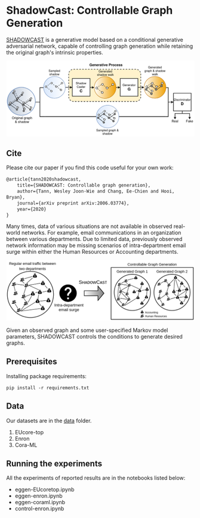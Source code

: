 # ShadowCast: Controllable Graph Generation 

[SHADOWCAST](https://arxiv.org/abs/2006.03774) is a generative model based on a conditional generative adversarial network, capable of controlling graph generation while retaining the original graph's intrinsic properties. 

![shadowcast_architecture](/image/ShadowCast_architecture.png)


## Cite

Please cite our paper if you find this code useful for your own work:

```
@article{tann2020shadowcast,
	title={SHADOWCAST: Controllable graph generation},
	author={Tann, Wesley Joon-Wie and Chang, Ee-Chien and Hooi, Bryan},
	journal={arXiv preprint arXiv:2006.03774},
	year={2020}
}
```

Many times, data of various situations are not available in observed real-world networks. For example, email communications in an organization between various departments. Due to limited data, previously observed network information may be missing scenarios of intra-department email surge within either the Human Resources or Accounting departments. 

![example](/image/Shadowcast_gen-email.png)

Given an observed graph and some user-specified Markov model parameters, SHADOWCAST controls the conditions to generate desired graphs.

## Prerequisites

Installing package requirements:
```
pip install -r requirements.txt
```

## Data

Our datasets are in the [data](/data/) folder.
1. EUcore-top
2. Enron 
3. Cora-ML



## Running the experiments
All the experiments of reported results are in the notebooks listed below:
* eggen-EUcoretop.ipynb
* eggen-enron.ipynb
* eggen-coraml.ipynb
* control-enron.ipynb

